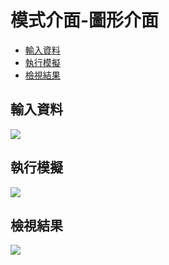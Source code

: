 # 模式介面-圖形介面
  - [輸入資料](#輸入資料)
  - [執行模擬](#執行模擬)
  - [檢視結果](#檢視結果)
## 輸入資料
![](res/2022-03-21-01-37-50.png)

## 執行模擬
![](res/2022-03-21-01-37-57.png)

## 檢視結果
![](res/2022-03-21-01-38-06.png)